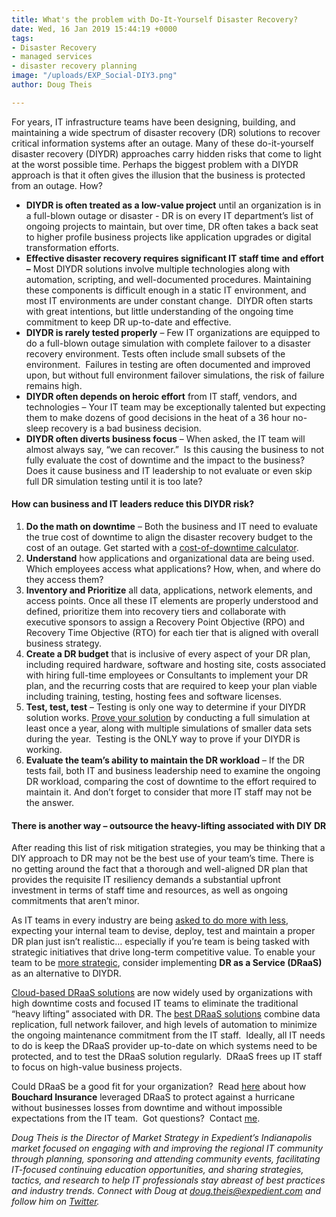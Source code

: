 ```yaml
---
title: What's the problem with Do-It-Yourself Disaster Recovery?
date: Wed, 16 Jan 2019 15:44:19 +0000
tags:
- Disaster Recovery
- managed services
- disaster recovery planning
image: "/uploads/EXP_Social-DIY3.png"
author: Doug Theis

---
```

For years, IT infrastructure teams have been designing, building, and maintaining a wide spectrum of disaster recovery (DR) solutions to recover critical information systems after an outage. Many of these do-it-yourself disaster recovery (DIYDR) approaches carry hidden risks that come to light at the worst possible time. Perhaps the biggest problem with a DIYDR approach is that it often gives the illusion that the business is protected from an outage. How?

* **DIYDR is often treated as a low-value project** until an organization is in a full-blown outage or disaster - DR is on every IT department’s list of ongoing projects to maintain, but over time, DR often takes a back seat to higher profile business projects like application upgrades or digital transformation efforts.
* **Effective disaster recovery requires significant IT staff time** **and effort –** Most DIYDR solutions involve multiple technologies along with automation, scripting, and well-documented procedures. Maintaining these components is difficult enough in a static IT environment, and most IT environments are under constant change.  DIYDR often starts with great intentions, but little understanding of the ongoing time commitment to keep DR up-to-date and effective.
* **DIYDR is rarely tested properly** – Few IT organizations are equipped to do a full-blown outage simulation with complete failover to a disaster recovery environment. Tests often include small subsets of the environment.  Failures in testing are often documented and improved upon, but without full environment failover simulations, the risk of failure remains high.
* **DIYDR often depends on heroic effort** from IT staff, vendors, and technologies – Your IT team may be exceptionally talented but expecting them to make dozens of good decisions in the heat of a 36 hour no-sleep recovery is a bad business decision.
* **DIYDR often diverts business focus** – When asked, the IT team will almost always say, “we can recover.”  Is this causing the business to not fully evaluate the cost of downtime and the impact to the business? Does it cause business and IT leadership to not evaluate or even skip full DR simulation testing until it is too late?

#### How can business and IT leaders reduce this DIYDR risk?

1. **Do the math on downtime** – Both the business and IT need to evaluate the true cost of downtime to align the disaster recovery budget to the cost of an outage. Get started with a [cost-of-downtime calculator](https://thecloudcalculator.com/calculators/cost-of-downtime/).
2. **Understand** how applications and organizational data are being used. Which employees access what applications? How, when, and where do they access them?
3. **Inventory and Prioritize** all data, applications, network elements, and access points. Once all these IT elements are properly understood and defined, prioritize them into recovery tiers and collaborate with executive sponsors to assign a Recovery Point Objective (RPO) and Recovery Time Objective (RTO) for each tier that is aligned with overall business strategy.
4. **Create a DR budget** that is inclusive of every aspect of your DR plan, including required hardware, software and hosting site, costs associated with hiring full-time employees or Consultants to implement your DR plan, and the recurring costs that are required to keep your plan viable including training, testing, hosting fees and software licenses.
5. **Test, test, test** – Testing is only one way to determine if your DIYDR solution works. [Prove your solution](https://www.expedient.com/blog/with-push-button-dr-disaster-recovery-testing-doesnt-have-to-be-a-four-letter-word/) by conducting a full simulation at least once a year, along with multiple simulations of smaller data sets during the year.  Testing is the ONLY way to prove if your DIYDR is working.
6. **Evaluate the team’s ability to maintain the DR workload** – If the DR tests fail, both IT and business leadership need to examine the ongoing DR workload, comparing the cost of downtime to the effort required to maintain it. And don’t forget to consider that more IT staff may not be the answer.

#### There is another way – outsource the heavy-lifting associated with DIY DR

After reading this list of risk mitigation strategies, you may be thinking that a DIY approach to DR may not be the best use of your team’s time. There is no getting around the fact that a thorough and well-aligned DR plan that provides the requisite IT resiliency demands a substantial upfront investment in terms of staff time and resources, as well as ongoing commitments that aren’t minor.

As IT teams in every industry are being [asked to do more with less](https://www.expedient.com/how-we-help/challenges/heavy-workload/), expecting your internal team to devise, deploy, test and maintain a proper DR plan just isn’t realistic… especially if you’re team is being tasked with strategic initiatives that drive long-term competitive value. To enable your team to be [more strategic](https://www.expedient.com/how-we-help/goals/increase-productivity/), consider implementing **DR as a Service (DRaaS)** as an alternative to DIYDR.

[Cloud-based DRaaS solutions](https://www.expedient.com/services/managed-services/disaster-recovery/) are now widely used by organizations with high downtime costs and focused IT teams to eliminate the traditional “heavy lifting” associated with DR. The [best DRaaS solutions](https://www.expedient.com/2018-magic-quadrant/) combine data replication, full network failover, and high levels of automation to minimize the ongoing maintenance commitment from the IT staff.  Ideally, all IT needs to do is keep the DRaaS provider up-to-date on which systems need to be protected, and to test the DRaaS solution regularly.  DRaaS frees up IT staff to focus on high-value business projects.

Could DRaaS be a good fit for your organization?  Read [here](http://bit.ly/2ywg0Tz) about how **Bouchard Insurance** leveraged DRaaS to protect against a hurricane without businesses losses from downtime and without impossible expectations from the IT team.  Got questions?  Contact [me](mailto:doug.theis@expedient.com).

_Doug Theis is the Director of Market Strategy in Expedient’s Indianapolis market focused on engaging with and improving the regional IT community through planning, sponsoring and attending community events, facilitating IT-focused continuing education opportunities, and sharing strategies, tactics, and research to help IT professionals stay abreast of best practices and industry trends. Connect with Doug at_ [_doug.theis@expedient.com_](mailto:doug.theis@expedient.com) _and follow him on_ [_Twitter_](https://twitter.com/dougtheis)_._